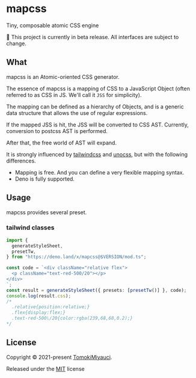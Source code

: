 # mapcss

Tiny, composable atomic CSS engine

:construction: This project is currently in beta release. All interfaces are
subject to change.

## What

mapcss is an Atomic-oriented CSS generator.

The essence of mapcss is a mapping of CSS to a JavaScript Object (often referred
to as CSS in JS. We'll call it `JSS` for simplicity).

The mapping can be defined as a hierarchy of Objects, and is a generic data
structure that allows the use of regular expressions.

If the mapped JSS is hit, the JSS will be converted to CSS AST. Currently,
conversion to postcss AST is performed.

After that, the free world of AST will expand.

It is strongly influenced by
[tailwindcss](https://github.com/tailwindlabs/tailwindcss) and
[unocss](https://github.com/antfu/unocss), but with the following differences.

- Mapping is free. And you can define a very flexible mapping syntax.
- Deno is fully supported.

## Usage

mapcss provides several preset.

### tailwind classes

```ts
import {
  generateStyleSheet,
  presetTw,
} from "https://deno.land/x/mapcss@$VERSION/mod.ts";

const code = `<div className="relative flex">
  <p className="text-red-500/20"></p>  
</div>
`;
const result = generateStyleSheet({ presets: [presetTw()] }, code);
console.log(result.css);
/*
  .relative{position:relative;}
  .flex{display:flex;}
  .text-red-500\/20{color:rgba(239,68,68,0.2);}
*/
```

## License

Copyright © 2021-present [TomokiMiyauci](https://github.com/TomokiMiyauci).

Released under the [MIT](./LICENSE) license
